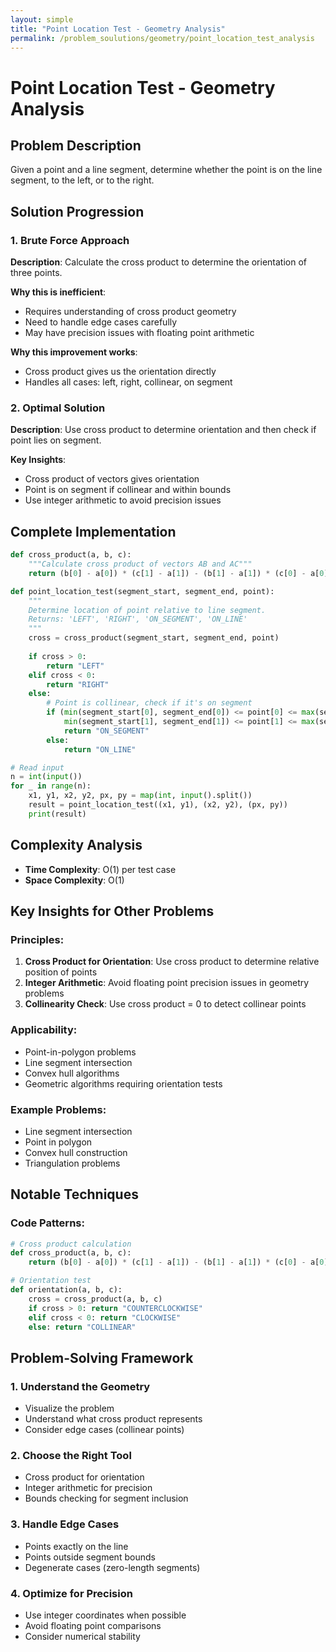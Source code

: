 ```yaml
---
layout: simple
title: "Point Location Test - Geometry Analysis"
permalink: /problem_soulutions/geometry/point_location_test_analysis
---
```



# Point Location Test - Geometry Analysis

## Problem Description
Given a point and a line segment, determine whether the point is on the line segment, to the left, or to the right.

## Solution Progression

### 1. **Brute Force Approach**
**Description**: Calculate the cross product to determine the orientation of three points.

**Why this is inefficient**: 
- Requires understanding of cross product geometry
- Need to handle edge cases carefully
- May have precision issues with floating point arithmetic

**Why this improvement works**:
- Cross product gives us the orientation directly
- Handles all cases: left, right, collinear, on segment

### 2. **Optimal Solution**
**Description**: Use cross product to determine orientation and then check if point lies on segment.

**Key Insights**:
- Cross product of vectors gives orientation
- Point is on segment if collinear and within bounds
- Use integer arithmetic to avoid precision issues

## Complete Implementation

```python
def cross_product(a, b, c):
    """Calculate cross product of vectors AB and AC"""
    return (b[0] - a[0]) * (c[1] - a[1]) - (b[1] - a[1]) * (c[0] - a[0])

def point_location_test(segment_start, segment_end, point):
    """
    Determine location of point relative to line segment.
    Returns: 'LEFT', 'RIGHT', 'ON_SEGMENT', 'ON_LINE'
    """
    cross = cross_product(segment_start, segment_end, point)
    
    if cross > 0:
        return "LEFT"
    elif cross < 0:
        return "RIGHT"
    else:
        # Point is collinear, check if it's on segment
        if (min(segment_start[0], segment_end[0]) <= point[0] <= max(segment_start[0], segment_end[0]) and
            min(segment_start[1], segment_end[1]) <= point[1] <= max(segment_start[1], segment_end[1])):
            return "ON_SEGMENT"
        else:
            return "ON_LINE"

# Read input
n = int(input())
for _ in range(n):
    x1, y1, x2, y2, px, py = map(int, input().split())
    result = point_location_test((x1, y1), (x2, y2), (px, py))
    print(result)
```

## Complexity Analysis
- **Time Complexity**: O(1) per test case
- **Space Complexity**: O(1)

## Key Insights for Other Problems

### **Principles**:
1. **Cross Product for Orientation**: Use cross product to determine relative position of points
2. **Integer Arithmetic**: Avoid floating point precision issues in geometry problems
3. **Collinearity Check**: Use cross product = 0 to detect collinear points

### **Applicability**:
- Point-in-polygon problems
- Line segment intersection
- Convex hull algorithms
- Geometric algorithms requiring orientation tests

### **Example Problems**:
- Line segment intersection
- Point in polygon
- Convex hull construction
- Triangulation problems

## Notable Techniques

### **Code Patterns**:
```python
# Cross product calculation
def cross_product(a, b, c):
    return (b[0] - a[0]) * (c[1] - a[1]) - (b[1] - a[1]) * (c[0] - a[0])

# Orientation test
def orientation(a, b, c):
    cross = cross_product(a, b, c)
    if cross > 0: return "COUNTERCLOCKWISE"
    elif cross < 0: return "CLOCKWISE"
    else: return "COLLINEAR"
```

## Problem-Solving Framework

### **1. Understand the Geometry**
- Visualize the problem
- Understand what cross product represents
- Consider edge cases (collinear points)

### **2. Choose the Right Tool**
- Cross product for orientation
- Integer arithmetic for precision
- Bounds checking for segment inclusion

### **3. Handle Edge Cases**
- Points exactly on the line
- Points outside segment bounds
- Degenerate cases (zero-length segments)

### **4. Optimize for Precision**
- Use integer coordinates when possible
- Avoid floating point comparisons
- Consider numerical stability 